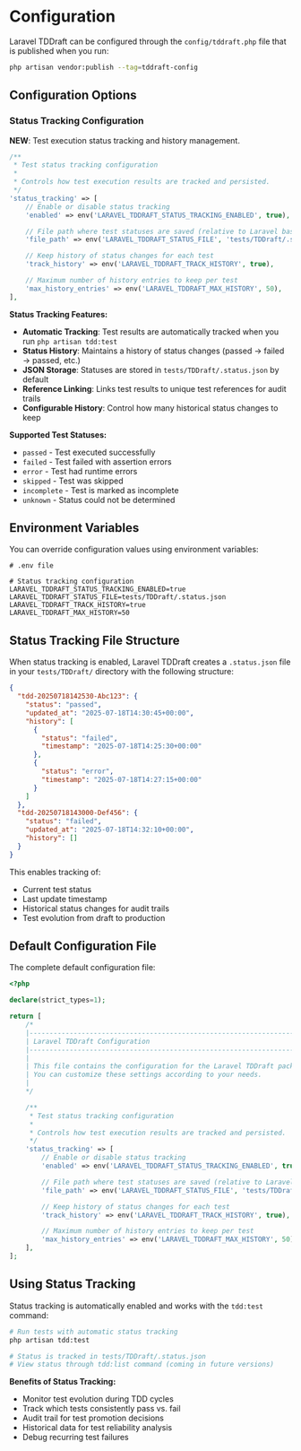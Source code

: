 # Configuration

Laravel TDDraft can be configured through the `config/tddraft.php` file that is published when you run:

```bash
php artisan vendor:publish --tag=tddraft-config
```

## Configuration Options

### Status Tracking Configuration

**NEW**: Test execution status tracking and history management.

```php
/**
 * Test status tracking configuration
 *
 * Controls how test execution results are tracked and persisted.
 */
'status_tracking' => [
    // Enable or disable status tracking
    'enabled' => env('LARAVEL_TDDRAFT_STATUS_TRACKING_ENABLED', true),

    // File path where test statuses are saved (relative to Laravel base path)
    'file_path' => env('LARAVEL_TDDRAFT_STATUS_FILE', 'tests/TDDraft/.status.json'),

    // Keep history of status changes for each test
    'track_history' => env('LARAVEL_TDDRAFT_TRACK_HISTORY', true),

    // Maximum number of history entries to keep per test
    'max_history_entries' => env('LARAVEL_TDDRAFT_MAX_HISTORY', 50),
],
```

**Status Tracking Features:**
- **Automatic Tracking**: Test results are automatically tracked when you run `php artisan tdd:test`
- **Status History**: Maintains a history of status changes (passed → failed → passed, etc.)
- **JSON Storage**: Statuses are stored in `tests/TDDraft/.status.json` by default
- **Reference Linking**: Links test results to unique test references for audit trails
- **Configurable History**: Control how many historical status changes to keep

**Supported Test Statuses:**
- `passed` - Test executed successfully
- `failed` - Test failed with assertion errors
- `error` - Test had runtime errors
- `skipped` - Test was skipped
- `incomplete` - Test is marked as incomplete
- `unknown` - Status could not be determined

## Environment Variables

You can override configuration values using environment variables:

```env
# .env file

# Status tracking configuration
LARAVEL_TDDRAFT_STATUS_TRACKING_ENABLED=true
LARAVEL_TDDRAFT_STATUS_FILE=tests/TDDraft/.status.json
LARAVEL_TDDRAFT_TRACK_HISTORY=true
LARAVEL_TDDRAFT_MAX_HISTORY=50
```

## Status Tracking File Structure

When status tracking is enabled, Laravel TDDraft creates a `.status.json` file in your `tests/TDDraft/` directory with the following structure:

```json
{
  "tdd-20250718142530-Abc123": {
    "status": "passed",
    "updated_at": "2025-07-18T14:30:45+00:00",
    "history": [
      {
        "status": "failed",
        "timestamp": "2025-07-18T14:25:30+00:00"
      },
      {
        "status": "error", 
        "timestamp": "2025-07-18T14:27:15+00:00"
      }
    ]
  },
  "tdd-20250718143000-Def456": {
    "status": "failed",
    "updated_at": "2025-07-18T14:32:10+00:00", 
    "history": []
  }
}
```

This enables tracking of:
- Current test status
- Last update timestamp
- Historical status changes for audit trails
- Test evolution from draft to production

## Default Configuration File

The complete default configuration file:

```php
<?php

declare(strict_types=1);

return [
    /*
    |--------------------------------------------------------------------------
    | Laravel TDDraft Configuration
    |--------------------------------------------------------------------------
    |
    | This file contains the configuration for the Laravel TDDraft package.
    | You can customize these settings according to your needs.
    |
    */

    /**
     * Test status tracking configuration
     *
     * Controls how test execution results are tracked and persisted.
     */
    'status_tracking' => [
        // Enable or disable status tracking
        'enabled' => env('LARAVEL_TDDRAFT_STATUS_TRACKING_ENABLED', true),

        // File path where test statuses are saved (relative to Laravel base path)
        'file_path' => env('LARAVEL_TDDRAFT_STATUS_FILE', 'tests/TDDraft/.status.json'),

        // Keep history of status changes for each test
        'track_history' => env('LARAVEL_TDDRAFT_TRACK_HISTORY', true),

        // Maximum number of history entries to keep per test
        'max_history_entries' => env('LARAVEL_TDDRAFT_MAX_HISTORY', 50),
    ],
];
```

## Using Status Tracking

Status tracking is automatically enabled and works with the `tdd:test` command:

```bash
# Run tests with automatic status tracking
php artisan tdd:test

# Status is tracked in tests/TDDraft/.status.json
# View status through tdd:list command (coming in future versions)
```

**Benefits of Status Tracking:**
- Monitor test evolution during TDD cycles
- Track which tests consistently pass vs. fail
- Audit trail for test promotion decisions
- Historical data for test reliability analysis
- Debug recurring test failures